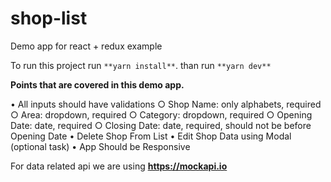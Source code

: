 # shop-list
Demo app for react + redux example


To run this project run `**yarn install**`. than run `**yarn dev**`

**Points that are covered in this demo app.**

• All inputs should have validations
     ○ Shop Name: only alphabets, required
     ○ Area: dropdown, required
     ○ Category: dropdown, required
     ○ Opening Date: date, required
     ○ Closing Date: date, required, should not be before Opening Date
• Delete Shop From List
• Edit Shop Data using Modal (optional task)
• App Should be Responsive


For data related api we are using **https://mockapi.io**
